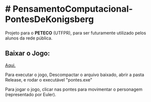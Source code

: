 <h1># PensamentoComputacional-PontesDeKonigsberg</h1>
Projeto para o <b>PETECO</b> (UTFPR), para ser futuramente utilizado pelos alunos da rede pública.<br>
<h2>Baixar o Jogo:</h2>
<a href="https://github.com/peteco-utfpr/PensamentoComputacional-PontesDeKonigsberg/releases/download/Download/PontesdeKonigsberg.zip">Aqui.</a><br>

Para executar o jogo, Descompactar o arquivo baixado, abrir a pasta Release, e rodar o executável "pontes.exe"

Para jogar o jogo, clicar nas pontes para movimentar o personagem (representado por Euler).
